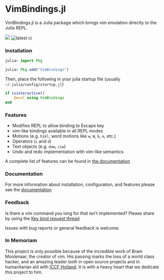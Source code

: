 # VimBindings.jl
VimBindings.jl is a Julia package which brings vim emulation directly to the Julia REPL.

[![](https://img.shields.io/badge/docs-blue.svg)](https://caleb-allen.github.io/VimBindings.jl/)
![latest ci](https://github.com/caleb-allen/VimBindings.jl/actions/workflows/test.yaml/badge.svg)

### Installation
```julia
julia> import Pkg

julia> Pkg.add("VimBindings")
```

Then, place the following in your julia startup file (usually `~/.julia/config/startup.jl`)

```julia
if isinteractive()
    @eval using VimBindings
end
```

### Features
- Modifies REPL to allow binding to Escape key
- vim-like bindings available in all REPL modes
- Motions (e.g. `hjkl`, word motions like `w`, `W`, `b`, `e`, etc.)
- Operators (`c` and `d`)
- Text objects (e.g. `daw`, `ciw`)
- Undo and redo implementation with vim-like semantics

A complete list of features can be found in [the documentation](https://caleb-allen.github.io/VimBindings.jl/stable/features/)

### Documentation

For more information about installation, configuration, and features please see the [documentation](https://caleb-allen.github.io/VimBindings.jl/)

### Feedback

Is there a vim command you long for that isn't implemented? Please share by using the [Key bind request thread](https://github.com/caleb-allen/VimBindings.jl/issues/15)

Issues with bug reports or general feedback is welcome.

### In Memoriam

This project is only possible because of the incredible work of Bram Moolenaar, the creator of vim. His passing marks the loss of a world class hacker, and an amazing leader both in open source projects and in humanitarian aid with [ICCF Holland](https://iccf-holland.org/). It is with a heavy heart that we dedicate this project to him.